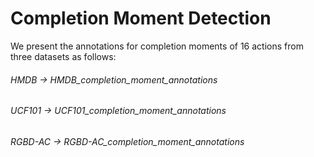 # Completion Moment Detection
We present the annotations for completion moments of 16 actions from three datasets as follows: 
###### HMDB -> HMDB_completion_moment_annotations
###### UCF101 -> UCF101_completion_moment_annotations
###### RGBD-AC -> RGBD-AC_completion_moment_annotations
